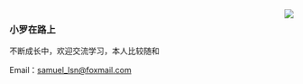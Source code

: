 <img align="right" src="https://github-readme-stats.vercel.app/api?username=Samuel-luo&show_icons=true&icon_color=1E80FF&text_color=fff&bg_color=3b3b3b" />

### 小罗在路上

不断成长中，欢迎交流学习，本人比较随和

Email：samuel_lsn@foxmail.com
